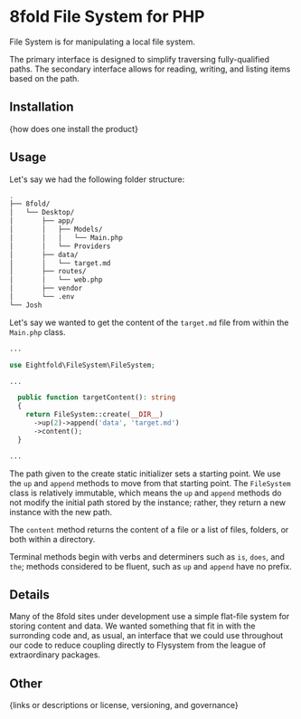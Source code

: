# 8fold File System for PHP

File System is for manipulating a local file system.

The primary interface is designed to simplify traversing fully-qualified paths. The secondary interface allows for reading, writing, and listing items based on the path.

## Installation

{how does one install the product}

## Usage

Let's say we had the following folder structure:

```bash
.
├── 8fold/
│   └── Desktop/
│       ├── app/
│       │   ├── Models/
│       │   │   └── Main.php
│       │   └── Providers
│       ├── data/
│       │   └── target.md
│       ├── routes/
│       │   └── web.php
│       ├── vendor
│       └── .env
└── Josh
```

Let's say we wanted to get the content of the `target.md` file from within the `Main.php` class.

```php
...

use Eightfold\FileSystem\FileSystem;

...

  public function targetContent(): string
  {
	return FileSystem::create(__DIR__)
      ->up(2)->append('data', 'target.md')
      ->content();
  }

...
```

The path given to the create static initializer sets a starting point. We use the `up` and `append` methods to move from that starting point. The `FileSystem` class is relatively immutable, which means the `up` and `append` methods do not modify the initial path stored by the instance; rather, they return a new instance with the new path.

The `content` method returns the content of a file or a list of files, folders, or both within a directory.

Terminal methods begin with verbs and determiners such as `is`, `does`, and `the`; methods considered to be fluent, such as `up` and `append` have no prefix.

## Details

Many of the 8fold sites under development use a simple flat-file system for storing content and data. We wanted something that fit in with the surronding code and, as usual, an interface that we could use throughout our code to reduce coupling directly to Flysystem from the league of extraordinary packages.

## Other

{links or descriptions or license, versioning, and governance}
